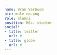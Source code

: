 ```yaml
---
name: Bram Verboom
pic: male-no.png
role: alumni
position: MSc. student
social:
- title: twitter
  url: #
- title: globe
  url: #
---
```

